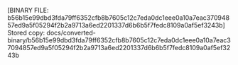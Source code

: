 [BINARY FILE: b56b15e99dbd3fda79ff6352cfb8b7605c12c7eda0dc1eee0a10a7eac37094857ed9a5f05294f2b2a9713a6ed2201337d6b6b5f7fedc8109a0af5ef3243b]
Stored copy: docs/converted-binary/b56b15e99dbd3fda79ff6352cfb8b7605c12c7eda0dc1eee0a10a7eac37094857ed9a5f05294f2b2a9713a6ed2201337d6b6b5f7fedc8109a0af5ef3243b
